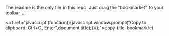 The readme is the only file in this repo. Just drag the "bookmarket" to your toolbar ...

<a href="javascript:(function(){javascript:window.prompt("Copy to clipboard: Ctrl+C, Enter",document.title);})();">copy-title-bookmarklet</a>
